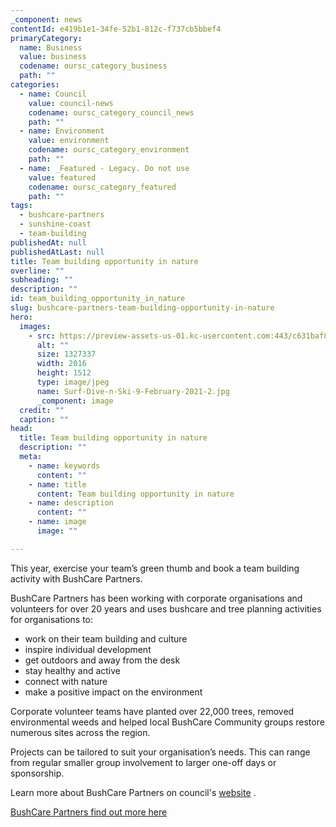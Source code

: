 ```yaml
---
_component: news
contentId: e419b1e1-34fe-52b1-812c-f737cb5bbef4
primaryCategory:
  name: Business
  value: business
  codename: oursc_category_business
  path: ""
categories:
  - name: Council
    value: council-news
    codename: oursc_category_council_news
    path: ""
  - name: Environment
    value: environment
    codename: oursc_category_environment
    path: ""
  - name: _Featured - Legacy. Do not use
    value: featured
    codename: oursc_category_featured
    path: ""
tags:
  - bushcare-partners
  - sunshine-coast
  - team-building
publishedAt: null
publishedAtLast: null
title: Team building opportunity in nature
overline: ""
subheading: ""
description: ""
id: team_building_opportunity_in_nature
slug: bushcare-partners-team-building-opportunity-in-nature
hero:
  images:
    - src: https://preview-assets-us-01.kc-usercontent.com:443/c631baf8-1b46-001f-580c-d0001b68b4a8/a8135bd2-e632-4e4d-8788-eb1e023d6c64/Surf-Dive-n-Ski-9-February-2021-2.jpg
      alt: ""
      size: 1327337
      width: 2016
      height: 1512
      type: image/jpeg
      name: Surf-Dive-n-Ski-9-February-2021-2.jpg
      _component: image
  credit: ""
  caption: ""
head:
  title: Team building opportunity in nature
  description: ""
  meta:
    - name: keywords
      content: ""
    - name: title
      content: Team building opportunity in nature
    - name: description
      content: ""
    - name: image
      image: ""

---
```

This year, exercise your team’s green thumb and book a team building activity with BushCare Partners.

BushCare Partners has been working with corporate organisations and volunteers for over 20 years and uses bushcare and tree planning activities for organisations to:

*   work on their team building and culture
*   inspire individual development
*   get outdoors and away from the desk
*   stay healthy and active
*   connect with nature
*   make a positive impact on the environment

Corporate volunteer teams have planted over 22,000 trees, removed environmental weeds and helped local BushCare Community groups restore numerous sites across the region.

Projects can be tailored to suit your organisation’s needs. This can range from regular smaller group involvement to larger one-off days or sponsorship.

Learn more about BushCare Partners on council's [website](https://www.sunshinecoast.qld.gov.au/Environment/Get-Involved-in-Conservation/BushCare-Sunshine-Coast/BushCare-Partners)
.

[BushCare Partners find out more here](https://www.sunshinecoast.qld.gov.au/Environment/Get-Involved-in-Conservation/BushCare-Sunshine-Coast/BushCare-Partners)
